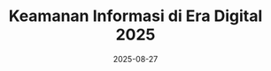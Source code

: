 ---
title:  "Keamanan Informasi di Era Digital 2025"
date:   2025-08-27
slide_url: https://docs.google.com/presentation/d/1uDfDKPkMlpR6Rw7xZh5ceDAxIFRw_cb_JKYlgWvN2hU/edit?usp=sharing
description: Presentasi Menjaga Keamanan Informasi di Era Digital di Dinas Kominfotik NTB
---